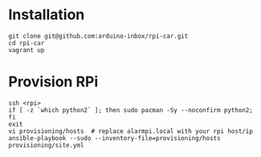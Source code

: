 Installation
====
```
git clone git@github.com:arduino-inbox/rpi-car.git
cd rpi-car
vagrant up
```


Provision RPi
====
```
ssh <rpi>
if [ -z `which python2` ]; then sudo pacman -Sy --noconfirm python2; fi
exit
vi provisioning/hosts  # replace alarmpi.local with your rpi host/ip
ansible-playbook --sudo --inventory-file=provisioning/hosts provisioning/site.yml
```
